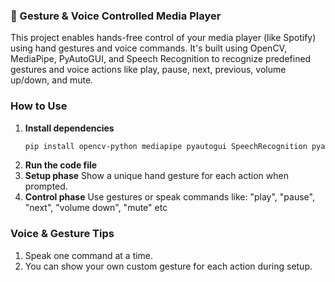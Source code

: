 ### 🎵 Gesture & Voice Controlled Media Player
This project enables hands-free control of your media player (like Spotify) using hand gestures and voice commands. It's built using OpenCV, MediaPipe, PyAutoGUI, and Speech Recognition to recognize predefined gestures and voice actions like play, pause, next, previous, volume up/down, and mute.

### How to Use
1. **Install dependencies**  
   ```bash
   pip install opencv-python mediapipe pyautogui SpeechRecognition pyaudio
2. **Run the code file**
3. **Setup phase**
Show a unique hand gesture for each action when prompted.
4. **Control phase**
Use gestures or speak commands like:
"play", "pause", "next", "volume down", "mute" etc

### Voice & Gesture Tips
1. Speak one command at a time.
2. You can show your own custom gesture for each action during setup.
